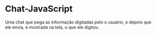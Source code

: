 # Chat-JavaScript
Uma chat que pega as informação digitadas pelo o usuário, e depois que ele envia, e mostrada na tela, o que ele digitou.
